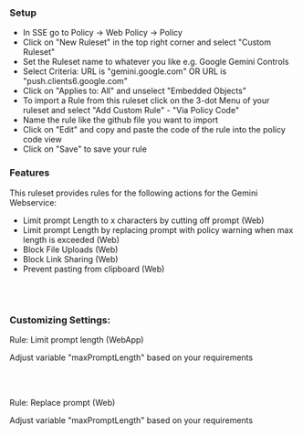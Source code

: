 ### Setup

- In SSE go to Policy -> Web Policy -> Policy
- Click on "New Ruleset" in the top right corner and select "Custom Ruleset"
- Set the Ruleset name to whatever you like e.g. Google Gemini Controls
- Select Criteria:
  URL is "gemini.google.com"
  OR
  URL is "push.clients6.google.com"
- Click on "Applies to: All" and unselect "Embedded Objects"
- To import a Rule from this ruleset click on the 3-dot Menu of your ruleset and select "Add Custom Rule" - "Via Policy Code"
- Name the rule like the github file you want to import
- Click on "Edit" and copy and paste the code of the rule into the policy code view
- Click on "Save" to save your rule
  
### Features

This ruleset provides rules for the following actions for the Gemini Webservice:

- Limit prompt Length to x characters by cutting off prompt (Web)
- Limit prompt Length by replacing prompt with policy warning when max length is exceeded (Web)
- Block File Uploads (Web)
- Block Link Sharing (Web)
- Prevent pasting from clipboard (Web)

<br/><br/>


### Customizing Settings:

Rule: Limit prompt length (WebApp)

Adjust variable "maxPromptLength" based on your requirements

<br/><br/>


Rule: Replace prompt (Web)

Adjust variable "maxPromptLength" based on your requirements


